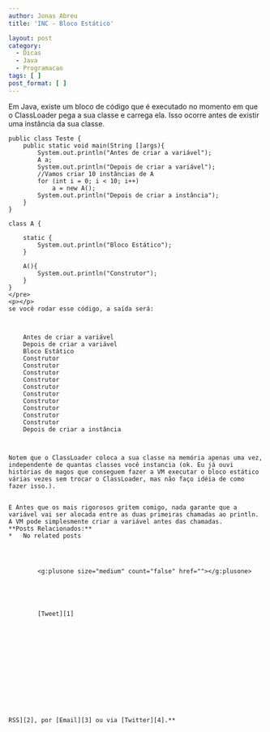 ```yaml
---
author: Jonas Abreu
title: 'INC - Bloco Estático'

layout: post
category:
  - Dicas
  - Java
  - Programacao
tags: [ ]
post_format: [ ]
---
```

Em Java, existe um bloco de código que é executado no momento em que o ClassLoader pega a sua classe e carrega ela. Isso ocorre antes de existir uma instância da sua classe.

    
    public class Teste {
    	public static void main(String []args){
    		System.out.println("Antes de criar a variável");
    		A a;
    		System.out.println("Depois de criar a variável");
    		//Vamos criar 10 instâncias de A
    		for (int i = 0; i < 10; i++)
    			a = new A();
    		System.out.println("Depois de criar a instância");
    	}
    }
    
    class A {
    
    	static {
    		System.out.println("Bloco Estático");
    	}
    
    	A(){
    		System.out.println("Construtor");
    	}
    }
    </pre>
    <p></p>
    se você rodar esse código, a saída será:
    
    
        
        Antes de criar a variável
        Depois de criar a variável
        Bloco Estático
        Construtor
        Construtor
        Construtor
        Construtor
        Construtor
        Construtor
        Construtor
        Construtor
        Construtor
        Construtor
        Depois de criar a instância
        
    
    
    Notem que o ClassLoader coloca a sua classe na memória apenas uma vez, independente de quantas classes você instancia (ok. Eu já ouvi histórias de magos que conseguem fazer a VM executar o bloco estático várias vezes sem trocar o ClassLoader, mas não faço idéia de como fazer isso.).
    
    
    E Antes que os mais rigorosos gritem comigo, nada garante que a variável vai ser alocada entre as duas primeiras chamadas ao println. A VM pode simplesmente criar a variável antes das chamadas.
    **Posts Relacionados:**
    *   No related posts
    
    
    
          
            <g:plusone size="medium" count="false" href=""></g:plusone>
          
        
          
    
    
            [Tweet][1]
          
        
          
    
    
            
            
            
    
    
          
        
    

    RSS][2], por [Email][3] ou via [Twitter][4].**  







